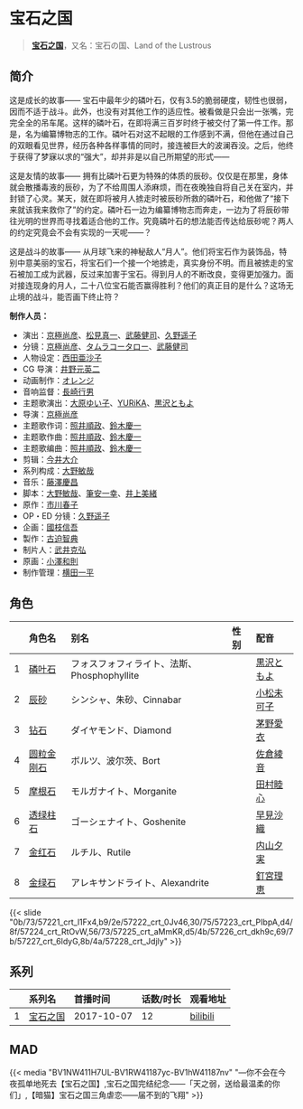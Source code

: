 # 宝石之国


> <u>**[宝石之国](https://bgm.tv/subject/214799)**</u>，又名：宝石の国、Land of the Lustrous

## 简介

这是成长的故事——
宝石中最年少的磷叶石，仅有3.5的脆弱硬度，韧性也很弱，因而不适于战斗。此外，也没有对其他工作的适应性。被看做是只会出一张嘴，完完全全的吊车尾。这样的磷叶石，在即将满三百岁时终于被交付了第一件工作。那是，名为编纂博物志的工作。磷叶石对这不起眼的工作感到不满，但他在通过自己的双眼看见世界，经历各种各样事情的同时，接连被巨大的波澜吞没。之后，他终于获得了梦寐以求的“强大”，却并非是以自己所期望的形式——

这是友情的故事——
拥有比磷叶石更为特殊的体质的辰砂。仅仅是在那里，身体就会散播毒液的辰砂，为了不给周围人添麻烦，而在夜晚独自将自己关在室内，并封锁了心灵。某天，就在即将被月人掳走时被辰砂所救的磷叶石，和他做了“接下来就该我来救你了”的约定。磷叶石一边为编纂博物志而奔走，一边为了将辰砂带往光明的世界而寻找着适合他的工作。究竟磷叶石的想法能否传达给辰砂呢？两人的约定究竟会不会有实现的一天呢——？

这是战斗的故事——
从月球飞来的神秘敌人“月人”。他们将宝石作为装饰品，特别中意美丽的宝石，将宝石们一个接一个地掳走，真实身份不明。而且被掳走的宝石被加工成为武器，反过来加害于宝石。得到月人的不断改良，变得更加强力。面对接连现身的月人，二十八位宝石能否赢得胜利？他们的真正目的是什么？这场无止境的战斗，能否画下终止符？

**制作人员：**
- 演出：[京極尚彦](https://bgm.tv/person/13081)、[松見真一](https://bgm.tv/person/26863)、[武藤健司](https://bgm.tv/person/26865)、[久野遥子](https://bgm.tv/person/29136)
- 分镜：[京極尚彦](https://bgm.tv/person/13081)、[タムラコータロー](https://bgm.tv/person/11563)、[武藤健司](https://bgm.tv/person/26865)
- 人物设定：[西田亜沙子](https://bgm.tv/person/620)
- CG 导演：[井野元英二](https://bgm.tv/person/3556)
- 动画制作：[オレンジ](https://bgm.tv/person/14325)
- 音响监督：[長崎行男](https://bgm.tv/person/2534)
- 主题歌演出：[大原ゆい子](https://bgm.tv/person/27275)、[YURiKA](https://bgm.tv/person/27329)、[黒沢ともよ](https://bgm.tv/person/9560)
- 导演：[京極尚彦](https://bgm.tv/person/13081)
- 主题歌作词：[照井順政](https://bgm.tv/person/14185)、[鈴木慶一](https://bgm.tv/person/2312)
- 主题歌作曲：[照井順政](https://bgm.tv/person/14185)、[鈴木慶一](https://bgm.tv/person/2312)
- 主题歌编曲：[照井順政](https://bgm.tv/person/14185)、[鈴木慶一](https://bgm.tv/person/2312)
- 剪辑：[今井大介](https://bgm.tv/person/12113)
- 系列构成：[大野敏哉](https://bgm.tv/person/7427)
- 音乐：[藤澤慶昌](https://bgm.tv/person/9962)
- 脚本：[大野敏哉](https://bgm.tv/person/7427)、[筆安一幸](https://bgm.tv/person/3358)、[井上美緒](https://bgm.tv/person/14854)
- 原作：[市川春子](https://bgm.tv/person/10095)
- OP・ED 分镜：[久野遥子](https://bgm.tv/person/29136)
- 企画：[國枝信吾](https://bgm.tv/person/42669)
- 製作：[古迫智典](https://bgm.tv/person/49988)
- 制片人：[武井克弘](https://bgm.tv/person/50043)
- 原画：[小澤和則](https://bgm.tv/person/21362)
- 制作管理：[横田一平](https://bgm.tv/person/19160)

## 角色

|     |   角色名   |   别名  | 性别 |  配音  |
|:--- |:------  |:----      |:---  |:--   |
| 1 | [磷叶石](https://bgm.tv/character/57221) | フォスフォフィライト、法斯、Phosphophyllite |  | [黒沢ともよ](https://bgm.tv/person/9560) |
| 2 | [辰砂](https://bgm.tv/character/57222) | シンシャ、朱砂、Cinnabar |  | [小松未可子](https://bgm.tv/person/7498) |
| 3 | [钻石](https://bgm.tv/character/57223) | ダイヤモンド、Diamond |  | [茅野愛衣](https://bgm.tv/person/5847) |
| 4 | [圆粒金刚石](https://bgm.tv/character/57224) | ボルツ、波尔茨、Bort |  | [佐倉綾音](https://bgm.tv/person/5745) |
| 5 | [摩根石](https://bgm.tv/character/57225) | モルガナイト、Morganite |  | [田村睦心](https://bgm.tv/person/5636) |
| 6 | [透绿柱石](https://bgm.tv/character/57226) | ゴーシェナイト、Goshenite |  | [早見沙織](https://bgm.tv/person/4895) |
| 7 | [金红石](https://bgm.tv/character/57227) | ルチル、Rutile |  | [内山夕実](https://bgm.tv/person/6560) |
| 8 | [金绿石](https://bgm.tv/character/57228) | アレキサンドライト、Alexandrite |  | [釘宮理恵](https://bgm.tv/person/3936) |

{{< slide "0b/73/57221_crt_l1Fx4,b9/2e/57222_crt_0Jv46,30/75/57223_crt_PIbpA,d4/8f/57224_crt_RtOvW,56/73/57225_crt_aMmKR,d5/4b/57226_crt_dkh9c,69/7b/57227_crt_6ldyG,8b/4a/57228_crt_Jdjly" >}}

## 系列

|     | 系列名  | 首播时间       | 话数/时长 | 观看地址                                                       |
|:----|:-----|:-----------|:------|:-----------------------------------------------------------|
| 1   |[宝石之国](https://bgm.tv/subject/214799)| 2017-10-07 | 12    | [bilibili](https://www.bilibili.com/bangumi/play/ep115300) |


## MAD

{{< media "BV1NW411H7UL-BV1RW41187yc-BV1hW41187nv" 
"—你不会在今夜孤单地死去【宝石之国】,宝石之国完结纪念——「天之弱，送给最温柔的你们」,【暗猫】宝石之国三角虐恋——届不到的飞翔"  >}}

        

